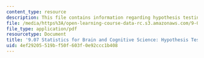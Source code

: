 ```yaml
---
content_type: resource
description: This file contains information regarding hypothesis testing summary.
file: /media/https%3A/open-learning-course-data-rc.s3.amazonaws.com/9-07-statistics-for-brain-and-cognitive-science-fall-2016/4ef29205519bf50f603f0e92ccc1b408_MIT9_07F16_HypothesisTest.pdf
file_type: application/pdf
resourcetype: Document
title: '9.07 Statistics for Brain and Cognitive Science: Hypothesis Testing Summary'
uid: 4ef29205-519b-f50f-603f-0e92ccc1b408
---
```

